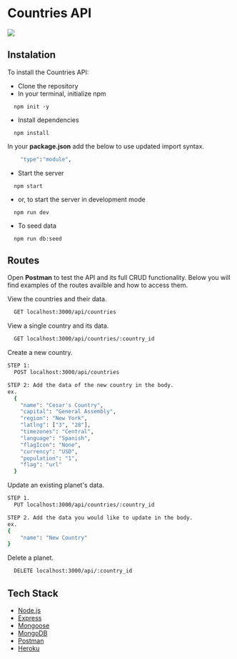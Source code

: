 # Countries API  

<img src="https://borgenproject.org/wp-content/uploads/11918162946_11ea276da7_h.jpg"/>


## Instalation

To install the Countries API:

- Clone the repository
- In your terminal, initialize npm

```
  npm init -y
```
- Install dependencies

```
  npm install
```

  In your **package.json** add the below to use updated import syntax.
```bash
    "type":"module",
```

- Start the server

```
  npm start
```
- or, to start the server in development mode

```
  npm run dev
```

- To seed data
```
  npm run db:seed
```

## Routes

Open **Postman** to test the API and its full CRUD functionality. Below you will find examples of the routes availble and how to access them.


View the countries and their data.
```bash
  GET localhost:3000/api/countries
```
View a single country and its data.
```bash
  GET localhost:3000/api/countries/:country_id
```
Create a new country.
```bash
STEP 1:
  POST localhost:3000/api/countries
```
```bash
STEP 2: Add the data of the new country in the body.
ex.
  {
    "name": "Cesar's Country",
    "capital": "General Assembly",
    "region": "New York",
    "latlng": ["3", "28"],
    "timezones": "Central",
    "language": "Spanish",
    "flagIcon": "None",
    "currency": "USD",
    "population": "1",
    "flag": "url"
  }
```
Update an existing planet's data.
```bash
STEP 1.
  PUT localhost:3000/api/countries/:country_id 
```
```bash
STEP 2. Add the data you would like to update in the body.
ex.
{
    "name": "New Country"
}
```
Delete a planet.
```bash
  DELETE localhost:3000/api/:country_id 
```


## Tech Stack

- [Node.js](https://nodejs.org/en)
- [Express](https://expressjs.com/)
- [Mongoose](https://mongoosejs.com/)
- [MongoDB](https://www.mongodb.com/)
- [Postman](https://www.postman.com/)
- [Heroku](https://www.heroku.com/)